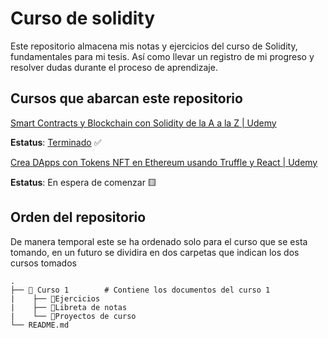 # Curso de solidity

Este repositorio almacena mis notas y ejercicios del curso de Solidity, fundamentales para mi tesis. Así como llevar un registro de mi progreso y resolver dudas durante el proceso de aprendizaje. 

## Cursos que abarcan este repositorio

[Smart Contracts y Blockchain con Solidity de la A a la Z | Udemy](https://www.udemy.com/course/solidity-a-z/)

**Estatus**: [Terminado](https://www.udemy.com/certificate/UC-68287075-0fa0-458e-93b1-b43dd863bc1f/) ✅ 

[Crea DApps con Tokens NFT en Ethereum usando Truffle y React | Udemy](https://www.udemy.com/course/tokens-nft-en-ethereum-con-truffle-y-react/)

**Estatus**: En espera de comenzar 🟨

## Orden del repositorio

De manera temporal este se ha ordenado solo para el curso que se esta tomando, en un futuro se dividira en dos carpetas que indican los dos cursos tomados

    .
    ├── 📁 Curso 1        # Contiene los documentos del curso 1
    |    ├── 📁Ejercicios
    |    ├── 📁Libreta de notas 
    |    └── 📁Proyectos de curso
    └── README.md

